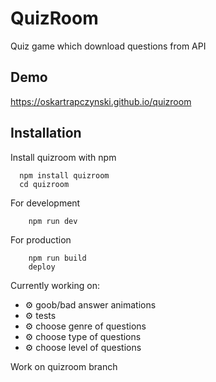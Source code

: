 # QuizRoom

Quiz game which download questions from API

## Demo

https://oskartrapczynski.github.io/quizroom

## Installation

Install quizroom with npm

```
  npm install quizroom
  cd quizroom
```

For development

```
    npm run dev
```

For production

```
    npm run build
    deploy
```

Currently working on:

- ⚙ goob/bad answer animations
- ⚙ tests
- ⚙ choose genre of questions
- ⚙ choose type of questions
- ⚙ choose level of questions

Work on quizroom branch
